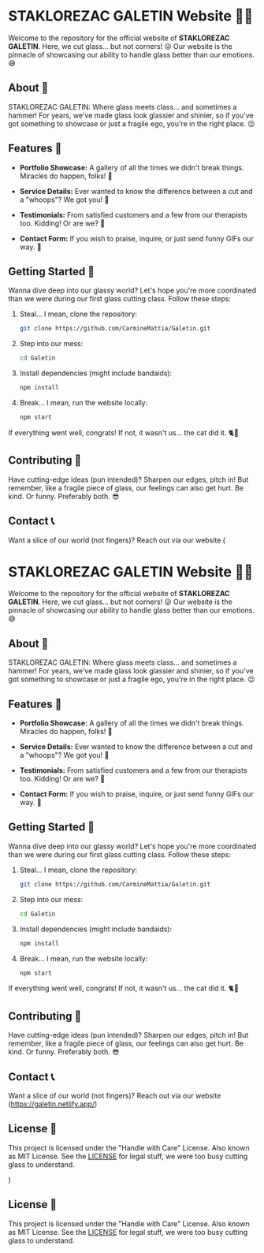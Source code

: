 
# STAKLOREZAC GALETIN Website 🍾✨

Welcome to the repository for the official website of **STAKLOREZAC GALETIN**. Here, we cut glass... but not corners! 😜 Our website is the pinnacle of showcasing our ability to handle glass better than our emotions. 😅

## About 🕺

STAKLOREZAC GALETIN: Where glass meets class... and sometimes a hammer! For years, we've made glass look glassier and shinier, so if you've got something to showcase or just a fragile ego, you're in the right place. 😉

## Features 🎡

- **Portfolio Showcase:** A gallery of all the times we didn't break things. Miracles do happen, folks! 🙌
  
- **Service Details:** Ever wanted to know the difference between a cut and a "whoops"? We got you! 🥸
  
- **Testimonials:** From satisfied customers and a few from our therapists too. Kidding! Or are we? 🤔
  
- **Contact Form:** If you wish to praise, inquire, or just send funny GIFs our way. 🤙

## Getting Started 🚀

Wanna dive deep into our glassy world? Let's hope you're more coordinated than we were during our first glass cutting class. Follow these steps:

1. Steal... I mean, clone the repository:

    ```bash
    git clone https://github.com/CarmineMattia/Galetin.git
    ```

2. Step into our mess:

    ```bash
    cd Galetin
    ```

3. Install dependencies (might include bandaids):

    ```bash
    npm install
    ```

4. Break... I mean, run the website locally:

    ```bash
    npm start
    ```

If everything went well, congrats! If not, it wasn't us... the cat did it. 🐈💨

## Contributing 🤝

Have cutting-edge ideas (pun intended)? Sharpen our edges, pitch in! But remember, like a fragile piece of glass, our feelings can also get hurt. Be kind. Or funny. Preferably both. 😎

## Contact 📞

Want a slice of our world (not fingers)? Reach out via our website (
# STAKLOREZAC GALETIN Website 🍾✨

Welcome to the repository for the official website of **STAKLOREZAC GALETIN**. Here, we cut glass... but not corners! 😜 Our website is the pinnacle of showcasing our ability to handle glass better than our emotions. 😅

## About 🕺

STAKLOREZAC GALETIN: Where glass meets class... and sometimes a hammer! For years, we've made glass look glassier and shinier, so if you've got something to showcase or just a fragile ego, you're in the right place. 😉

## Features 🎡

- **Portfolio Showcase:** A gallery of all the times we didn't break things. Miracles do happen, folks! 🙌
  
- **Service Details:** Ever wanted to know the difference between a cut and a "whoops"? We got you! 🥸
  
- **Testimonials:** From satisfied customers and a few from our therapists too. Kidding! Or are we? 🤔
  
- **Contact Form:** If you wish to praise, inquire, or just send funny GIFs our way. 🤙

## Getting Started 🚀

Wanna dive deep into our glassy world? Let's hope you're more coordinated than we were during our first glass cutting class. Follow these steps:

1. Steal... I mean, clone the repository:

    ```bash
    git clone https://github.com/CarmineMattia/Galetin.git
    ```

2. Step into our mess:

    ```bash
    cd Galetin
    ```

3. Install dependencies (might include bandaids):

    ```bash
    npm install
    ```

4. Break... I mean, run the website locally:

    ```bash
    npm start
    ```

If everything went well, congrats! If not, it wasn't us... the cat did it. 🐈💨

## Contributing 🤝

Have cutting-edge ideas (pun intended)? Sharpen our edges, pitch in! But remember, like a fragile piece of glass, our feelings can also get hurt. Be kind. Or funny. Preferably both. 😎

## Contact 📞

Want a slice of our world (not fingers)? Reach out via our website (https://galetin.netlify.app/) 

## License 📜

This project is licensed under the "Handle with Care" License. Also known as MIT License. See the [LICENSE](LICENSE) for legal stuff, we were too busy cutting glass to understand.

) 

## License 📜

This project is licensed under the "Handle with Care" License. Also known as MIT License. See the [LICENSE](LICENSE) for legal stuff, we were too busy cutting glass to understand.

